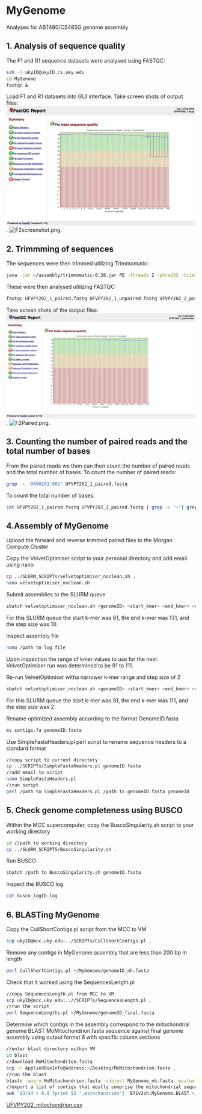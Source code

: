 # MyGenome
Analyses for ABT480/CS485G genome assembly

## 1. Analysis of sequence quality
The F1 and R1 sequence datasets were analysed using FASTQC: 
```bash
ssh -Y ukyID@ukyID.cs.uky.edu
cd MyGenome
fastqc &
```
Load F1 and R1 datasets into GUI interface.
Take screen shots of output files:
![F1screenshot.png](F1Screenshot).
![F2screenshot.png](/data/F2screenshot.png).

## 2. Trimmming of sequences
The sequences were then trimmed utilizing Trimmomatic:
```bash
java -jar ~/assembly/trimmomatic-0.38.jar PE -threads 2 -phred33 -trimlog UFVPY202_errorlog.txt UFVPY202_1.fq.gz UFVPY202_2.fq.gz UFVPY202_1_paired.fastq UFVPY202_1_unpaired.fastq UFVPY202_2_paired.fastq UFVPY202_2_unpaired.fastq ILLUMINACLIP:adaptors.fasta:2:30:10 SLIDINGWINDOW:20:20 MINLEN:120
```
These were then analysed utilizing FASTQC:
```bash
fastqc UFVPY202_1_paired.fastq UFVPY202_1_unpaired.fastq UFVPY202_2_paired.fastq UFVPY202_unpaired.fastq
```
Take screen shots of the output files:
![F1Paired.png](/F1Paired.png).
![F2Paired.png](/F2Paired.png).

## 3. Counting the number of paired reads and the total number of bases
From the paired reads we then can then count the number of paired reads and the total number of bases. 
To count the number of paired reads:
```bash
grep -c '@A00261:902' UFVPY202_1_paired.fastq
```
To count the total number of bases:
```bash
cat UFVPY202_1_paired.fastq UFVPY202_2_paired.fastq | grep -v "+"| grep -e "F" -e "#" -e ":" -e "," | wc -c
```

## 4.Assembly of MyGenome
Upload the forward and reverse trimmed paired files to the Morgan Compute Cluster
  
Copy the VelvetOptimiser script to your personal directory and add email using nano
```bash
cp ../SLURM_SCRIPTs/velvetoptimiser_noclean.sh .
nano velvetoptimiser_noclean.sh
```
Submit assemblies to the SLURM queue
```bash
sbatch velvetoptimiser_noclean.sh <genomeID> <start_kmer> <end_kmer> <step_size>
```
  For this SLURM queue the start k-mer was 61, the end k-mer was 131, and the step size was 10.
  
Inspect assembly file
```bash
nano /path to log file
```
  Upon inspection the range of kmer values to use for the next VelvetOptimiser run was determined to be 91 to 111.

Re-run VelvetOptimiser witha  narrower k-mer range and step size of 2
```bash
sbatch velvetoptimiser_noclean.sh <genomeID> <start_kmer> <end_kmer> <step_size>
```
 For this SLURM queue the start k-mer was 91, the end k-mer was 111, and the step size was 2.
 
Rename optimized assembly according to the format GenomeID.fasta
```bash
mv contigs.fa genomeID.fasta
```

Use SimpleFastaHeaders.pl perl script to rename sequence headers to a standard format
```bash
//copy script to current directory
cp ../SCRIPTs/SimpleFastaHeaders.pl genomeID.fasta
//add email to script
nano SimpleFastaHeaders.pl
//run script
perl /path to SimpleFastaHeaders.pl /path to genomeID.fasta genomeID
```

## 5. Check genome completeness using BUSCO
Within the MCC supercomputer, copy the BuscoSingularity.sh script to your working directory
```bash
cd //path to working directory
cp ../SLURM_SCRIPTS/BuscoSingularity.sh .
```

Run BUSCO
```bash
sbatch /path to BuscoSingularity.sh genomeID.fasta
```
Inspect the BUSCO log
```bash
cat busco_logID.log
```

## 6. BLASTing MyGenome
Copy the CullShortContigs.pl script from the MCC to VM
```bash
scp ukyID@mcc.uky.edu:../SCRIPTs/CullShortContigs.pl .
```
Remove any contigs in MyGenome assembly that are less than 200 bp in length
```bash
perl CullShortContigs.pl ~/MyGenome/genomeID_nh.fasta
```
Check that it worked using the SequencesLength.pl
```bash
//copy SequencesLength.pl from MCC to VM
scp ukyID@mcc.uky.edu:..//SCRIPTs/SequencesLength.pl .
//run the script
perl SequenceLengths.pl ~/MyGenome/genomeID_final.fasta
```
Determine which contigs in the assembly correspond to the mitochondrial genome
  BLAST MoMitochondrion.fasta sequence against final genome assembly using output format 6 with specific column sections
```bash
//enter blast directory within VM
cd blast
//download MoMitochondrion.fasta
scp -r AppliedBioInfo@address:~/Desktop/MoMitochondrion.fasta .
//run the blast
blastn -query MoMitochondrion.fasta -subject MyGenome_nh.fasta -evalue 1e-50 -max_target_seqs 20000 -outfmt '6 qseqid sseqid slen length qstart qend sstart send btop' > B71v2sh.MyGenome.BLAST
//export a list of contigs that mostly comprise the mitochondrial sequence
awk '$3/$4 > 0.9 {print $2 ",mitochondrion"}' B71v2sh.MyGenome.BLAST > MyGenome_mitochondrion.csv
```
[UFVPY202_mitochondrion.csv](https://github.com/LeighanneLyvers/MyGenome/blob/main/UFVPY202_mitochondrion.csv)


